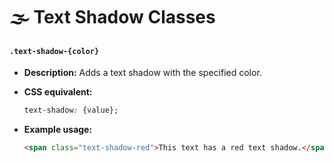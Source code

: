 # 🌫️ Text Shadow Classes

#### **`.text-shadow-{color}`**  
- **Description:** Adds a text shadow with the specified color.  

- **CSS equivalent:**  
  ```css
  text-shadow: {value};
  ```  
- **Example usage:**  
  ```html
  <span class="text-shadow-red">This text has a red text shadow.</span>
  ```  